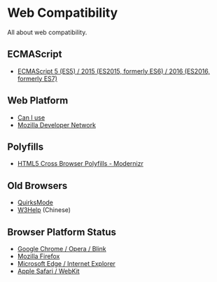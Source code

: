 # Web Compatibility

All about web compatibility.

## ECMAScript

- [ECMAScript 5 (ES5) / 2015 (ES2015, formerly ES6) / 2016 (ES2016, formerly ES7)](http://kangax.github.io/compat-table/)

## Web Platform

- [Can I use](http://caniuse.com/)
- [Mozilla Developer Network](https://developer.mozilla.org/)

## Polyfills

- [HTML5 Cross Browser Polyfills - Modernizr](https://github.com/Modernizr/Modernizr/wiki/HTML5-Cross-browser-Polyfills)

## Old Browsers

- [QuirksMode](http://quirksmode.org/)
- [W3Help](http://www.w3help.org/zh-cn/home/compatibility.html) (Chinese)

## Browser Platform Status

- [Google Chrome / Opera / Blink](https://www.chromestatus.com/features)
- [Mozilla Firefox](https://platatus.herokuapp.com/)
- [Microsoft Edge / Internet Explorer](https://dev.windows.com/en-us/microsoft-edge/platform/status/)
- [Apple Safari / WebKit](https://www.webkit.org/status/)
